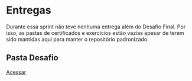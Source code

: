 # Entregas
Durante essa sprint não teve nenhuma entrega além do Desafio Final. Por isso, as pastas de certificados e exercícios estão vazias apesar de terem sido mantidas aqui para manter o repositório padronizado.

## Pasta Desafio
[Acessar](https://github.com/grazysb/Programa_de_Bolsas_Compass-UOL/blob/main/Sprint%2010/Desafio)
